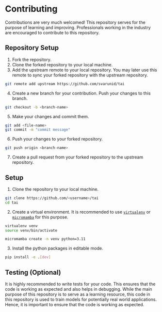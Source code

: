 # Contributing 
Contributions are very much welcomed! This repository serves for the purpose of learning and improving. Professionals working in the industry are encouraged to contribute to this repository. 

## Repository Setup
1. Fork the repository.
2. Clone the forked repository to your local machine.
3. Add the upstream remote to your local repository. You may later use this remote to sync your forked repository with the upstream repository.
```bash
git remote add upstream https://github.com/svarunid/tai
```
4. Create a new branch for your contribution. Push your changes to this branch.
```bash
git checkout -b <branch-name>
```
5. Make your changes and commit them.
```bash
git add <file-name>
git commit -m "commit message"
```
6. Push your changes to your forked repository.
```bash
git push origin <branch-name>
```
7. Create a pull request from your forked repository to the upstream repository.

## Setup
1. Clone the repository to your local machine.
```bash
git clone https://github.com/<username>/tai
cd tai
```
2. Create a virtual environment. It is recommended to use [`virtualenv`](https://virtualenv.pypa.io/en/latest/installation.html) or [`micromamba`](https://mamba.readthedocs.io/en/latest/installation/micromamba-installation.html) for this purpose.
```bash
virtualenv venv
source venv/bin/activate

micromamba create -n venv python=3.11
```
3. Install the python packages in editable mode.
```bash
pip install -e .[dev]
```

## Testing (Optional)
It is highly recommended to write tests for your code. This ensures that the code is working as expected and also helps in debugging. While the main purpose of this repository is to serve as a learning resource, this code in this repository is used to train models for potentially real world applications. Hence, it is important to ensure that the code is working as expected.